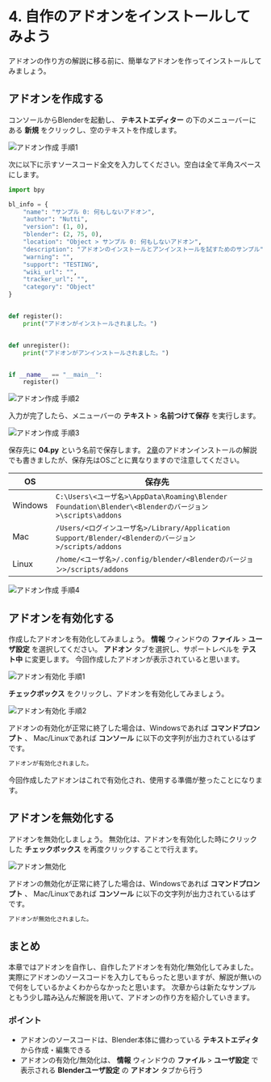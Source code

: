 # 4. 自作のアドオンをインストールしてみよう

アドオンの作り方の解説に移る前に、簡単なアドオンを作ってインストールしてみましょう。

## アドオンを作成する

コンソールからBlenderを起動し、 **テキストエディター** の下のメニューバーにある **新規** をクリックし、空のテキストを作成します。

![アドオン作成 手順1](https://dl.dropboxusercontent.com/s/6x7jkbaadtehb2e/blender_make_add-on_1.png "アドオン作成 手順1")

次に以下に示すソースコード全文を入力してください。空白は全て半角スペースにします。

```py3:04.py
import bpy

bl_info = {
	"name": "サンプル 0: 何もしないアドオン",
	"author": "Nutti",
	"version": (1, 0),
	"blender": (2, 75, 0),
	"location": "Object > サンプル 0: 何もしないアドオン",
	"description": "アドオンのインストールとアンインストールを試すためのサンプル",
	"warning": "",
	"support": "TESTING",
	"wiki_url": "",
	"tracker_url": "",
	"category": "Object"
}


def register():
	print("アドオンがインストールされました。")


def unregister():
	print("アドオンがアンインストールされました。")


if __name__ == "__main__":
	register()

```

![アドオン作成 手順2](https://dl.dropboxusercontent.com/s/t6agj2bu859vk1c/blender_make_add-on_2.png "アドオン作成 手順2")

入力が完了したら、メニューバーの **テキスト** > **名前つけて保存** を実行します。

![アドオン作成 手順3](https://dl.dropboxusercontent.com/s/cbwyg0yebb8loww/blender_make_add-on_3.png "アドオン作成 手順3")

保存先に **04.py** という名前で保存します。
[2章](02_Use_Blender_Add-on.md)のアドオンインストールの解説でも書きましたが、保存先はOSごとに異なりますので注意してください。

|OS|保存先|
|--|--|
|Windows|```C:\Users\<ユーザ名>\AppData\Roaming\Blender Foundation\Blender\<Blenderのバージョン>\scripts\addons```|
|Mac|```/Users/<ログインユーザ名>/Library/Application Support/Blender/<Blenderのバージョン>/scripts/addons```|
|Linux|```/home/<ユーザ名>/.config/blender/<Blenderのバージョン>/scripts/addons```|

![アドオン作成 手順4](https://dl.dropboxusercontent.com/s/z9ibf7qz2t1jlj7/blender_make_add-on_4.png "アドオン作成 手順4")

## アドオンを有効化する

作成したアドオンを有効化してみましょう。
**情報** ウィンドウの **ファイル** > **ユーザ設定** を選択してください。
**アドオン** タブを選択し、サポートレベルを **テスト中** に変更します。
今回作成したアドオンが表示されていると思います。

![アドオン有効化 手順1](https://dl.dropboxusercontent.com/s/7p3apgnyvjj8dl0/blender_enable_add-on_1.png "アドオン有効化 手順1")

**チェックボックス** をクリックし、アドオンを有効化してみましょう。

![アドオン有効化 手順2](https://dl.dropboxusercontent.com/s/ghc3rhh2wf3v9zc/blender_enable_add-on_2.png "アドオン有効化 手順2")

アドオンの有効化が正常に終了した場合は、Windowsであれば **コマンドプロンプト** 、 Mac/Linuxであれば **コンソール** に以下の文字列が出力されているはずです。

```sh
アドオンが有効化されました。
```

今回作成したアドオンはこれで有効化され、使用する準備が整ったことになります。

## アドオンを無効化する

アドオンを無効化しましょう。
無効化は、アドオンを有効化した時にクリックした **チェックボックス** を再度クリックすることで行えます。

![アドオン無効化](https://dl.dropboxusercontent.com/s/73xlppzkxu21u5w/blender_disable_add-on.png "アドオン無効化")

アドオンの無効化が正常に終了した場合は、Windowsであれば **コマンドプロンプト** 、 Mac/Linuxであれば **コンソール** に以下の文字列が出力されているはずです。

```sh
アドオンが無効化されました。
```

## まとめ

本章ではアドオンを自作し、自作したアドオンを有効化/無効化してみました。
実際にアドオンのソースコードを入力してもらったと思いますが、解説が無いので何をしているかよくわからなかったと思います。
次章からは新たなサンプルともう少し踏み込んだ解説を用いて、アドオンの作り方を紹介していきます。

### ポイント

* アドオンのソースコードは、Blender本体に備わっている **テキストエディタ** から作成・編集できる
* アドオンの有効化/無効化は、 **情報** ウィンドウの **ファイル** > **ユーザ設定** で表示される **Blenderユーザ設定** の **アドオン** タブから行う
